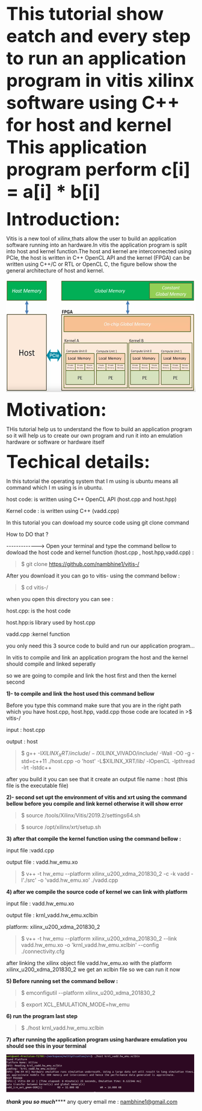 
<b>  <font size="24"> This tutorial show eatch and every step to run an application program in vitis xilinx software using C++ for host and kernel This application program perform c[i] = a[i] * b[i] </font> </b>

<b>  <font size="16"> Introduction: </font> </b>

Vitis is a new tool of xilinx,thats allow the user to build an application software running into an hardware.In vitis the application program is split into host and kernel function.The host and kernel are interconnected using PCIe, the host is written in C++ OpenCL API and the kernel (FPGA) can be written using C++/C or RTL or OpenCL C, the figure bellow show the general architecture of host and kernel.


   <img src="https://github.com/nambhine1/vitis-/blob/master/host-kernel.png" alt="output we should get" width="600" height="300" class= "center" >

<b>  <font size="16"> Motivation: </font> </b>

 THis tutorial help us to understand the flow to build an application program so it will help us to create our own program and run it into an emulation hardware or software or hardware itself 
 
<b>  <font size="16"> Techical details: </font> </b>

In this tutorial the operating system that I m using is ubuntu means all command which I m using is in ubuntu.

host code: is written using C++ OpenCL API (host.cpp and host.hpp)

Kernel code : is written using C++ (vadd.cpp)

In this tutorial you can dowload my source code using git clone command 

How to DO that ?


-------------> Open your terminal and type the command bellow to dowload the host code and kernel function (host.cpp , host.hpp,vadd.cpp) : 

> $ git clone https://github.com/nambhine1/vitis-/

After you download it you can go to vitis- using the command bellow :

>$ cd vitis-/

when you open this directory you can see :

host.cpp: is the host code

host.hpp:is library used by host.cpp 

vadd.cpp :kernel function

you only need this 3 source code to build and run our application program...

In vitis to compile and link an application program the host and the kernel should compile and linked seperatly 

so we are going to compile and link the host first and then the kernel second 

<b> 1)- to compile and link the host used this command bellow </b>

Before you type this command make sure that you are in the right path which you have host.cpp, host.hpp, vadd.cpp those code are located in  >$ vitis-/

input : host.cpp

output : host

> $ g++ -I$XILINX_XRT/include/ -I$XILINX_VIVADO/include/ -Wall -O0 -g -std=c++11 ./host.cpp  -o 'host'  -L$XILINX_XRT/lib/ -lOpenCL -lpthread -lrt -lstdc++


after you build it you can see that it create an output file name : host (this file is the executable file)


<b> 2)- second set upt the environment of vitis and xrt using the command bellow before you compile and link kernel otherwise it will show error </b>

> $ source /tools/Xilinx/Vitis/2019.2/settings64.sh

> $ source /opt/xilinx/xrt/setup.sh


<b> 3) after that compile the kernel function using the command bellow : </b>

input file :vadd.cpp

output file : vadd.hw_emu.xo

> $ v++ -t hw_emu --platform xilinx_u200_xdma_201830_2 -c -k vadd -I'./src' -o 'vadd.hw_emu.xo' ./vadd.cpp



<b> 4) after we compile the source code of kernel we can link with platform </b>

input file : vadd.hw_emu.xo

output file : krnl_vadd.hw_emu.xclbin

platform: xilinx_u200_xdma_201830_2

> $ v++ -t hw_emu --platform xilinx_u200_xdma_201830_2 --link vadd.hw_emu.xo  -o 'krnl_vadd.hw_emu.xclbin' --config ./connectivity.cfg


after linking the xilinx object file vadd.hw_emu.xo with the platform xilinx_u200_xdma_201830_2 we get an xclbin file so we can run it now 



<b> 5) Before running set the command bellow : </b>

> $ emconfigutil --platform xilinx_u200_xdma_201830_2

> $ export XCL_EMULATION_MODE=hw_emu 


<b> 6) run the program last step  </b>

> $ ./host krnl_vadd.hw_emu.xclbin


<b> 7) after running the application program using hardware emulation you should see this in your terminal </b>


<img src="https://github.com/nambhine1/vitis-/blob/master/imageilaiko.png" alt="output we should get" width="500" height="100" class= "center" >






*******thank you so much***********
any query email me : nambhine1@gmail.com







